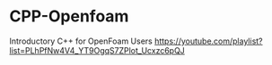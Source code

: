 # CPP-Openfoam
Introductory C++ for OpenFoam Users
https://youtube.com/playlist?list=PLhPfNw4V4_YT9OgqS7ZPlot_Ucxzc6pQJ
